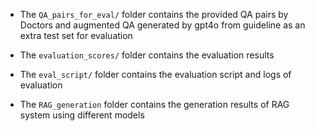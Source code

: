 - The `QA_pairs_for_eval/` folder contains the provided QA pairs by Doctors and augmented QA generated by gpt4o from guideline as an extra test set for evaluation

- The `evaluation_scores/` folder contains the evaluation results

- The `eval_script/` folder contains the evaluation script and logs of evaluation

- The `RAG_generation` folder contains the generation results of RAG system using different models
